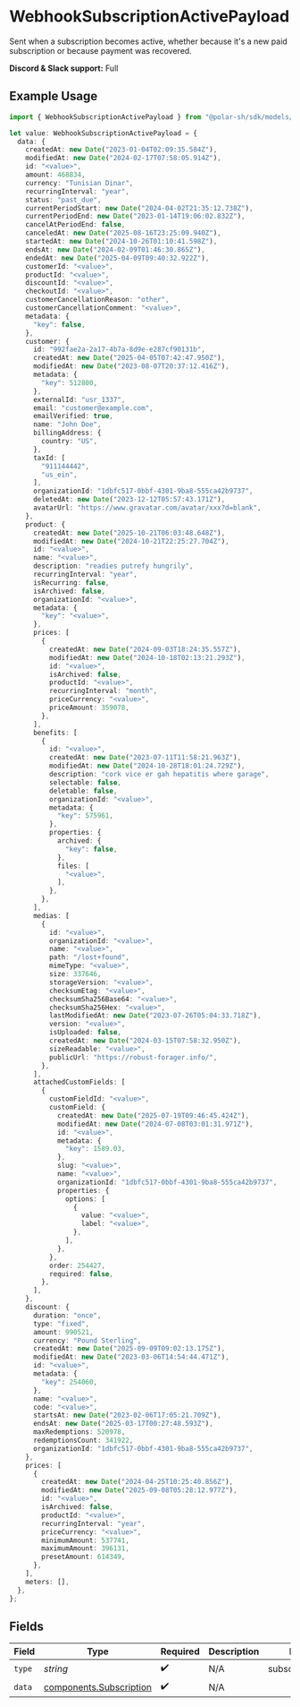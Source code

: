 # WebhookSubscriptionActivePayload

Sent when a subscription becomes active,
whether because it's a new paid subscription or because payment was recovered.

**Discord & Slack support:** Full

## Example Usage

```typescript
import { WebhookSubscriptionActivePayload } from "@polar-sh/sdk/models/components/webhooksubscriptionactivepayload.js";

let value: WebhookSubscriptionActivePayload = {
  data: {
    createdAt: new Date("2023-01-04T02:09:35.584Z"),
    modifiedAt: new Date("2024-02-17T07:58:05.914Z"),
    id: "<value>",
    amount: 468834,
    currency: "Tunisian Dinar",
    recurringInterval: "year",
    status: "past_due",
    currentPeriodStart: new Date("2024-04-02T21:35:12.738Z"),
    currentPeriodEnd: new Date("2023-01-14T19:06:02.832Z"),
    cancelAtPeriodEnd: false,
    canceledAt: new Date("2025-08-16T23:25:09.940Z"),
    startedAt: new Date("2024-10-26T01:10:41.598Z"),
    endsAt: new Date("2024-02-09T01:46:30.865Z"),
    endedAt: new Date("2025-04-09T09:40:32.922Z"),
    customerId: "<value>",
    productId: "<value>",
    discountId: "<value>",
    checkoutId: "<value>",
    customerCancellationReason: "other",
    customerCancellationComment: "<value>",
    metadata: {
      "key": false,
    },
    customer: {
      id: "992fae2a-2a17-4b7a-8d9e-e287cf90131b",
      createdAt: new Date("2025-04-05T07:42:47.950Z"),
      modifiedAt: new Date("2023-08-07T20:37:12.416Z"),
      metadata: {
        "key": 512800,
      },
      externalId: "usr_1337",
      email: "customer@example.com",
      emailVerified: true,
      name: "John Doe",
      billingAddress: {
        country: "US",
      },
      taxId: [
        "911144442",
        "us_ein",
      ],
      organizationId: "1dbfc517-0bbf-4301-9ba8-555ca42b9737",
      deletedAt: new Date("2023-12-12T05:57:43.171Z"),
      avatarUrl: "https://www.gravatar.com/avatar/xxx?d=blank",
    },
    product: {
      createdAt: new Date("2025-10-21T06:03:48.648Z"),
      modifiedAt: new Date("2024-10-21T22:25:27.704Z"),
      id: "<value>",
      name: "<value>",
      description: "readies putrefy hungrily",
      recurringInterval: "year",
      isRecurring: false,
      isArchived: false,
      organizationId: "<value>",
      metadata: {
        "key": "<value>",
      },
      prices: [
        {
          createdAt: new Date("2024-09-03T18:24:35.557Z"),
          modifiedAt: new Date("2024-10-18T02:13:21.293Z"),
          id: "<value>",
          isArchived: false,
          productId: "<value>",
          recurringInterval: "month",
          priceCurrency: "<value>",
          priceAmount: 359078,
        },
      ],
      benefits: [
        {
          id: "<value>",
          createdAt: new Date("2023-07-11T11:58:21.963Z"),
          modifiedAt: new Date("2024-10-28T18:01:24.729Z"),
          description: "cork vice er gah hepatitis where garage",
          selectable: false,
          deletable: false,
          organizationId: "<value>",
          metadata: {
            "key": 575961,
          },
          properties: {
            archived: {
              "key": false,
            },
            files: [
              "<value>",
            ],
          },
        },
      ],
      medias: [
        {
          id: "<value>",
          organizationId: "<value>",
          name: "<value>",
          path: "/lost+found",
          mimeType: "<value>",
          size: 337646,
          storageVersion: "<value>",
          checksumEtag: "<value>",
          checksumSha256Base64: "<value>",
          checksumSha256Hex: "<value>",
          lastModifiedAt: new Date("2023-07-26T05:04:33.718Z"),
          version: "<value>",
          isUploaded: false,
          createdAt: new Date("2024-03-15T07:58:32.950Z"),
          sizeReadable: "<value>",
          publicUrl: "https://robust-forager.info/",
        },
      ],
      attachedCustomFields: [
        {
          customFieldId: "<value>",
          customField: {
            createdAt: new Date("2025-07-19T09:46:45.424Z"),
            modifiedAt: new Date("2024-07-08T03:01:31.971Z"),
            id: "<value>",
            metadata: {
              "key": 1589.03,
            },
            slug: "<value>",
            name: "<value>",
            organizationId: "1dbfc517-0bbf-4301-9ba8-555ca42b9737",
            properties: {
              options: [
                {
                  value: "<value>",
                  label: "<value>",
                },
              ],
            },
          },
          order: 254427,
          required: false,
        },
      ],
    },
    discount: {
      duration: "once",
      type: "fixed",
      amount: 990521,
      currency: "Pound Sterling",
      createdAt: new Date("2025-09-09T09:02:13.175Z"),
      modifiedAt: new Date("2023-03-06T14:54:44.471Z"),
      id: "<value>",
      metadata: {
        "key": 254060,
      },
      name: "<value>",
      code: "<value>",
      startsAt: new Date("2023-02-06T17:05:21.709Z"),
      endsAt: new Date("2025-03-17T00:27:48.593Z"),
      maxRedemptions: 520978,
      redemptionsCount: 341922,
      organizationId: "1dbfc517-0bbf-4301-9ba8-555ca42b9737",
    },
    prices: [
      {
        createdAt: new Date("2024-04-25T10:25:40.856Z"),
        modifiedAt: new Date("2025-09-08T05:28:12.977Z"),
        id: "<value>",
        isArchived: false,
        productId: "<value>",
        recurringInterval: "year",
        priceCurrency: "<value>",
        minimumAmount: 537741,
        maximumAmount: 396131,
        presetAmount: 614349,
      },
    ],
    meters: [],
  },
};
```

## Fields

| Field                                                              | Type                                                               | Required                                                           | Description                                                        | Example                                                            |
| ------------------------------------------------------------------ | ------------------------------------------------------------------ | ------------------------------------------------------------------ | ------------------------------------------------------------------ | ------------------------------------------------------------------ |
| `type`                                                             | *string*                                                           | :heavy_check_mark:                                                 | N/A                                                                | subscription.active                                                |
| `data`                                                             | [components.Subscription](../../models/components/subscription.md) | :heavy_check_mark:                                                 | N/A                                                                |                                                                    |